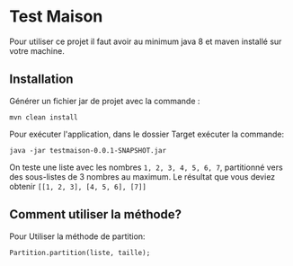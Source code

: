 # Test Maison
Pour utiliser ce projet il faut avoir au minimum java 8 et maven installé sur votre machine.

## Installation
Générer un fichier jar de projet avec la commande :
```
mvn clean install
```
Pour exécuter l'application, dans le dossier Target exécuter la commande:
```
java -jar testmaison-0.0.1-SNAPSHOT.jar
```
On teste une liste avec les nombres `1, 2, 3, 4, 5, 6, 7`, partitionné vers des sous-listes de 3 nombres au maximum.
Le résultat que vous deviez obtenir `[[1, 2, 3], [4, 5, 6], [7]]`
## Comment utiliser la méthode?
Pour Utiliser la méthode de partition:
```
Partition.partition(liste, taille);
```
